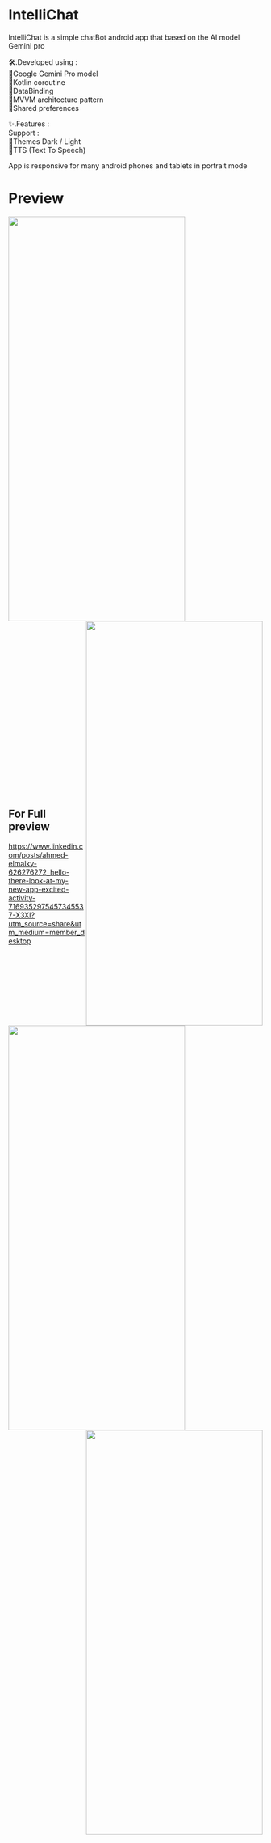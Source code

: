 # IntelliChat
IntelliChat is a simple chatBot android app that based on the AI model Gemini pro 

🛠️.Developed using :<br>
🔹Google Gemini Pro model<br>
🔹Kotlin coroutine<br>
🔹DataBinding<br>
🔹MVVM architecture pattern<br>
🔹Shared preferences<br>

✨.Features :<br>
 Support :<br>
 🔸Themes Dark / Light<br>
 🔸TTS (Text To Speech)<br>

App is responsive for many android phones and tablets in portrait mode<br>
# Preview
 <img align="left" width="350px" height="800px" src="https://github.com/AhmedEl-Malky/IntelliChat/assets/130024306/66461f46-c7b0-4807-b5be-08ba139ed245"/><br>
 <img align="right" width="350px" height="800px" src="https://github.com/AhmedEl-Malky/IntelliChat/assets/130024306/1bf2f6a6-0891-4423-b200-497e6ed8ba91"/><br>
 <img align="left" width="350px" height="800px" src="https://github.com/AhmedEl-Malky/IntelliChat/assets/130024306/f13ed355-273a-423c-ac9f-aa963ef7b905"/><br>
 <img align="right" width="350px" height="800px" src="https://github.com/AhmedEl-Malky/IntelliChat/assets/130024306/52bcff6b-26e1-4c0f-91bb-998244264a31"/><br>
<br><br><br><br><br><br><br><br><br><br><br><br><br><br><br><br><br><br><br><br><br><br><br><br><br><br><br><br><br><br><br><br><br><br><br><br><br><br><br><br><br><br><br><br><br><br><br><br><br><br><br><br><br><br><br><br><br><br><br><br><br><br><br>

## For Full preview
https://www.linkedin.com/posts/ahmed-elmalky-626276272_hello-there-look-at-my-new-app-excited-activity-7169352975457345537-X3XI?utm_source=share&utm_medium=member_desktop

